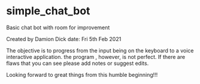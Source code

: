 # simple_chat_bot
Basic chat bot with room for improvement

Created by Damion Dick
date: Fri 5th Feb 2021


The objective is to progress from the input being on the keyboard to a voice interactive application.
the program , however, is not perfect.
If there are flaws that you can see please add notes or suggest edits.

Looking forward to great things from this humble beginning!!!
